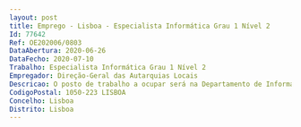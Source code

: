 ```yaml
--- 
layout: post
title: Emprego - Lisboa - Especialista Informática Grau 1 Nível 2
Id: 77642
Ref: OE202006/0803
DataAbertura: 2020-06-26
DataFecho: 2020-07-10
Trabalho: Especialista Informática Grau 1 Nível 2
Empregador: Direção-Geral das Autarquias Locais
Descricao: O posto de trabalho a ocupar será na Departamento de Informática, Sistemas de Informação e Instalações (DISII) da DGAL, em que âmbito das funções a desempenhar é o seguinte •	Administrar e gerir sistemas operativos na tecnologia Microsoft Windows Server •	Administrar e gerir sistemas de virtualização na tecnologia VMware •	Administrar e gerir bases de dados na tecnologia Microsoft Sql Server •	Administrar e gerir o sistema de salvaguarda de informação (backups) •	Gerir e manter a infraestrutura de suporte do datacenter.
CodigoPostal: 1050-223 LISBOA
Concelho: Lisboa
Distrito: Lisboa
--- 
```

